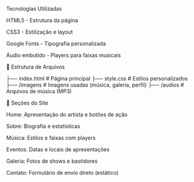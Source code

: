 Tecnologias Utilizadas

HTML5 - Estrutura da página

CSS3 - Estilização e layout

Google Fonts - Tipografia personalizada

Áudio embutido - Players para faixas musicais

📂 Estrutura de Arquivos

├── index.html            # Página principal
├── style.css             # Estilos personalizados
├── /imagens              # Imagens usadas (música, galeria, perfil)
├── /audios               # Arquivos de música (MP3)

📌 Seções do Site

Home: Apresentação do artista e botões de ação

Sobre: Biografia e estatísticas

Música: Estilos e faixas com players

Eventos: Datas e locais de apresentações

Galeria: Fotos de shows e bastidores

Contato: Formulário de envio direto (estático)